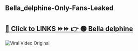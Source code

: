 
 ## Bella_delphine-Only-Fans-Leaked

# <h2><a href="https://clipsfans.com/Bella_delphine&ref=git">🔗 Click to LINKS ⏩⏩ 👉 🟢 Bella delphine </a></h2>

<a href="https://clipsfans.com/Bella_delphine&ref=git" rel="nofollow" data-target="animated-image.originalLink"><img src="https://i.ibb.co.com/xMMVF88/686577567.gif" alt="Viral Video Original" style="max-width: 100%; display: inline-block;" data-target="animated-image.originalImage"></a>
